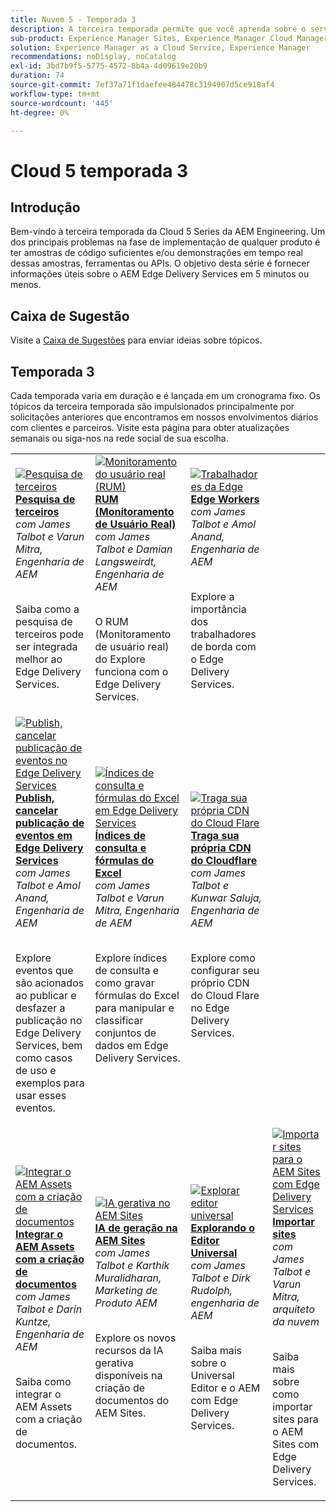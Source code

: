```yaml
---
title: Nuvem 5 - Temporada 3
description: A terceira temporada permite que você aprenda sobre o serviço de AEM no Edge Delivery por meio de entrevistas detalhadas com especialistas que trabalharam em projetos complicados
sub-product: Experience Manager Sites, Experience Manager Cloud Manager, Experience Manager Assets
solution: Experience Manager as a Cloud Service, Experience Manager
recommendations: noDisplay, noCatalog
exl-id: 3bd7b9f5-5775-4572-8b4a-4d09619e20b9
duration: 74
source-git-commit: 7ef37a71f1daefee484478c3194907d5ce918af4
workflow-type: tm+mt
source-wordcount: '445'
ht-degree: 0%

---
```


# Cloud 5 temporada 3

## Introdução

Bem-vindo à terceira temporada da Cloud 5 Series da AEM Engineering. Um dos principais problemas na fase de implementação de qualquer produto é ter amostras de código suficientes e/ou demonstrações em tempo real dessas amostras, ferramentas ou APIs. O objetivo desta série é fornecer informações úteis sobre o AEM Edge Delivery Services em 5 minutos ou menos.

## Caixa de Sugestão

Visite a [Caixa de Sugestões](https://forms.office.com/r/74P5Xz4UH0) para enviar ideias sobre tópicos.

## Temporada 3

Cada temporada varia em duração e é lançada em um cronograma fixo. Os tópicos da terceira temporada são impulsionados principalmente por solicitações anteriores que encontramos em nossos envolvimentos diários com clientes e parceiros. Visite esta página para obter atualizações semanais ou siga-nos na rede social de sua escolha.

<table>
    <tr>
        <td>
            <a href="./season-3/cloud5-3rd-party-search.md">
                <img alt="Pesquisa de terceiros" src="https://video.tv.adobe.com/v/3427040?format=jpeg"/>
            </a>
            <div>
                <a href="./season-3/cloud5-3rd-party-search.md">
                <strong>Pesquisa de terceiros</strong></a>        
                <br/><em>com James Talbot e Varun Mitra, Engenharia de AEM</em>
            </div>
            <p>
                <br/>
                Saiba como a pesquisa de terceiros pode ser integrada melhor ao Edge Delivery Services.
            </p>
        </td>   
        <td>
            <a href="./season-3/cloud5-rum.md">
                <img alt="Monitoramento do usuário real (RUM)" src="https://video.tv.adobe.com/v/3427495?format=jpeg"/>
            </a>
            <div>
                <a href="./season-3/cloud5-rum.md">
                <strong>RUM (Monitoramento de Usuário Real)</strong></a>        
                <br/><em>com James Talbot e Damian Langsweirdt, Engenharia de AEM</em>
            </div>
            <p>
                <br/>
                O RUM (Monitoramento de usuário real) do Explore funciona com o Edge Delivery Services.
            </p>
        </td>   
        <!--
        <td>
            <a href="./season-3/cloud5-rum-explorer.md">
                <img alt="Real User Monitoring (RUM) Explorer" src="https://video.tv.adobe.com/v/3429772?format=jpeg"/>
            </a>
            <div>
                <a href="./season-3/cloud5-rum-explorer.md">
                <strong>Real User Monitoring (RUM) Explorer</strong></a>        
                <br/><em>with James Talbot & Damian Langsweirdt, AEM Engineering</em>
            </div>
            <p>
                <br/>
                Learn about Real User Monitoring (RUM) Explorer and how to access it.
            </p>
        </td>   
        -->
        <td>
            <a href="./season-3/cloud5-edge-workers.md">
                <img alt="Trabalhadores da Edge" src="https://video.tv.adobe.com/v/3427589?format=jpeg"/>
            </a>
            <div>
                <a href="./season-3/cloud5-edge-workers.md">
                <strong>Edge Workers</strong></a>        
                <br/><em>com James Talbot e Amol Anand, Engenharia de AEM</em>
            </div>
            <p>
                <br/>
                Explore a importância dos trabalhadores de borda com o Edge Delivery Services.
            </p>
        </td>   
    </tr>
    <tr>
        <td>
            <a href="./season-3/cloud5-publish-events.md">
                <img alt="Publish, cancelar publicação de eventos no Edge Delivery Services" src="https://video.tv.adobe.com/v/3427681?format=jpeg"/>
            </a>
            <div>
                <a href="./season-3/cloud5-publish-events.md">
                <strong>Publish, cancelar publicação de eventos em Edge Delivery Services</strong></a>        
                <br/><em>com James Talbot e Amol Anand, Engenharia de AEM</em>
            </div>
            <p>
                <br/>
                Explore eventos que são acionados ao publicar e desfazer a publicação no Edge Delivery Services, bem como casos de uso e exemplos para usar esses eventos.
            </p>
        </td>  
        <td>
            <a href="./season-3/cloud5-query-indexes.md">
                <img alt="Índices de consulta e fórmulas do Excel em Edge Delivery Services" src="https://video.tv.adobe.com/v/3427787?format=jpeg"/>
            </a>
            <div>
                <a href="./season-3/cloud5-query-indexes.md">
                <strong>Índices de consulta e fórmulas do Excel </strong></a>        
                <br/><em>com James Talbot e Varun Mitra, Engenharia de AEM</em>
            </div>
            <p>
                <br/>
                Explore índices de consulta e como gravar fórmulas do Excel para manipular e classificar conjuntos de dados em Edge Delivery Services.
            </p>
        </td>  
        <td>
            <a href="./season-3/cloud5-byo-cloudflare-cdn.md">
                <img alt="Traga sua própria CDN do Cloud Flare" src="https://video.tv.adobe.com/v/3428100?format=jpeg"/>
            </a>
            <div>
                <a href="./season-3/cloud5-byo-cloudflare-cdn.md">
                <strong>Traga sua própria CDN do Cloudflare</strong></a>        
                <br/><em>com James Talbot e Kunwar Saluja, Engenharia de AEM</em>
            </div>
            <p>
                <br/>
                Explore como configurar seu próprio CDN do Cloud Flare no Edge Delivery Services.
            </p>
        </td>           
    </tr>  
    <tr>
        <td>
            <a href="./season-3/cloud5-integrate-assets.md">
                <img alt="Integrar o AEM Assets com a criação de documentos" src="https://video.tv.adobe.com/v/3428302?format=jpeg"/>
            </a>
            <div>
                <a href="./season-3/cloud5-integrate-assets.md">
                <strong>Integrar o AEM Assets com a criação de documentos</strong></a>        
                <br/><em>com James Talbot e Darin Kuntze, Engenharia de AEM</em>
            </div>
            <p>
                <br/>
                Saiba como integrar o AEM Assets com a criação de documentos.
            </p>
        </td>        
        <td>
            <a href="./season-3/cloud5-generative-ai-for-aem-sites.md">
                <img alt="IA gerativa no AEM Sites" src="https://video.tv.adobe.com/v/3428436?format=jpeg"/>
            </a>
            <div>
                <a href="./season-3/cloud5-generative-ai-for-aem-sites.md">
                <strong>IA de geração na AEM Sites</strong></a>        
                <br/><em>com James Talbot e Karthik Muralidharan, Marketing de Produto AEM</em>
            </div>
            <p>
                <br/>                
                Explore os novos recursos da IA gerativa disponíveis na criação de documentos do AEM Sites.
            </p>
        </td>                
        <td>
            <a href="./season-3/cloud5-exploring-universal-editor.md">
                <img alt="Explorar editor universal" src="https://video.tv.adobe.com/v/3429656?format=jpeg"/>
            </a>
            <div>
                <a href="./season-3/cloud5-exploring-universal-editor.md">
                <strong>Explorando o Editor Universal</strong></a>        
                <br/><em>com James Talbot e Dirk Rudolph, engenharia de AEM</em>
            </div>
            <p>
                <br/>                
                 Saiba mais sobre o Universal Editor e o AEM com Edge Delivery Services.
            </p>
        </td>
        <td>
            <a href="./season-3/cloud5-import-sites-to-edge-delivery-services.md">
                <img alt="Importar sites para o AEM Sites com Edge Delivery Services" 
                     src="https://video.tv.adobe.com/v/3431603?format=jpeg"/>
            </a>
            <div>
                <a href="./season-3/cloud5-import-sites-to-edge-delivery-services.md">
                <strong>Importar sites</strong></a>        
                <br/><em>com James Talbot e Varun Mitra, arquiteto da nuvem</em>
            </div>
            <p>
                <br/>                
                 Saiba mais sobre como importar sites para o AEM Sites com Edge Delivery Services.
            </p>
        </td>
    </tr>      
</table>
